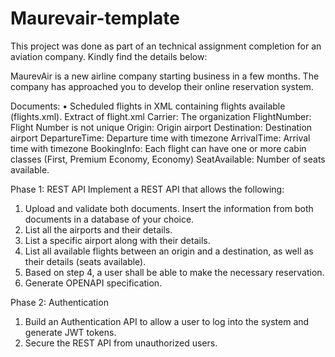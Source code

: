 # Maurevair-template
This project was done as part of an technical assignment completion for an aviation company. Kindly find the details below:

MaurevAir is a new airline company starting business in a few months. The company has approached you to develop their online reservation system.

Documents:
•	Scheduled flights in XML containing flights available (flights.xml). 
Extract of flight.xml
Carrier: The organization
FlightNumber: Flight Number is not unique Origin: Origin airport
Destination: Destination airport DepartureTime: Departure time with timezone ArrivalTime: Arrival time with timezone
BookingInfo: Each flight can have one or more cabin classes (First, Premium Economy, Economy) SeatAvailable: Number of seats available.

Phase 1: REST API
Implement a REST API that allows the following:
1.	Upload and validate both documents. Insert the information from both documents in a database of your choice.
2.	List all the airports and their details.
3.	List a specific airport along with their details.
4.	List all available flights between an origin and a destination, as well as their details (seats available).
5.	Based on step 4, a user shall be able to make the necessary reservation.
6.	Generate OPENAPI specification.


Phase 2: Authentication
1.	Build an Authentication API to allow a user to log into the system and generate JWT tokens.
2.	Secure the REST API from unauthorized users.
